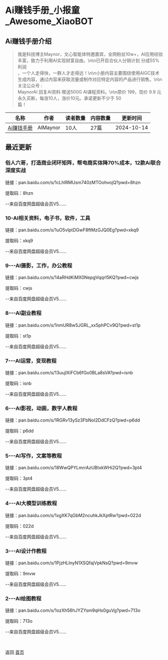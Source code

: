 # Ai赚钱手册_小报童_Awesome_XiaoBOT

## Ai赚钱手册介绍
> 我是科技博主Maynor，文心智能体特邀嘉宾，全网粉丝10w+，AI应用经验丰富，致力于利用AI实现财富自由。\n\n已开启合伙人分销计划 分成55%利润  
，一个人走得快，一群人才走得远！\n\n小册内容主要围绕使用AIGC技术生成内容，通过内容来获取流量或制作对应特定内容的产品进行销售。\n\n关注公众号 :  
MaynorAI 回复AI资料 赠送500G AI课程资料。\n\n原价 199，现价 9.9 元永久买断，每涨10人，涨价10元。承诺更新不少于 50  
篇！  
  


|名称|作者|读者数量|内容数量|更新时间|
|---|---|---|---|---|
|[Ai赚钱手册](https://xiaobot.net/p/maynorai1?refer=9c3f1c95-a052-465a-9902-f6d75080262a)|AIMaynor|10人|27篇|2024-10-14|

## 最近更新
### 俗人六哥，打造商业闭环矩阵，帮电商实体降70%成本，12款Ai联合深度实战

链接：pan.baidu.com/s/1cLhlRMUsm740zMTOohvojQ?pwd=8hzn

提取码：8hzn

\--来自百度网盘超级会员V5......

### 10-AI相关资料，电子书，软件，工具

链接：pan.baidu.com/s/1uO5vIptDGwF8ftMzGJQ0Eg?pwd=xkq9

提取码：xkq9

\--来自百度网盘超级会员V5......

### 9---AI摄影，工作，办公教程

链接：pan.baidu.com/s/14aRHdKiMX0NepgVqqrI5KQ?pwd=cwjs

提取码：cwjs

\--来自百度网盘超级会员V5......

### 8---AI副业教程

链接：pan.baidu.com/s/1nmUR8w5JGRL_xx5phPCv9Q?pwd=st1p

提取码：st1p

\--来自百度网盘超级会员V5......

### 7---AI运营，变现教程

链接：pan.baidu.com/s/13uujlXiFCb6fGo0BLa8sVA?pwd=isnb

提取码：isnb

\--来自百度网盘超级会员V5......

### 6---AI影视，动画，数字人教程

链接：pan.baidu.com/s/1RGRv13ySz3FbNoI2DdCFzQ?pwd=p6dd

提取码：p6dd

\--来自百度网盘超级会员V5......

### 5---AI写作，文案等教程

链接：pan.baidu.com/s/18WwQPYLmrrAzUBtxkWHi2Q?pwd=3pt4

提取码：3pt4

\--来自百度网盘超级会员V5......

### 4---AI大模型训练教程

链接：pan.baidu.com/s/1xgXK7qGbM2ncuhkJkXptRw?pwd=022d

提取码：022d

\--来自百度网盘超级会员V5......

### 3---AI设计作教程

链接：pan.baidu.com/s/1PjzHLInyN1XSQfajVpkNsQ?pwd=9mvw

提取码：9mvw

\--来自百度网盘超级会员V5......

### 2---AI绘图教程

链接：pan.baidu.com/s/1ozXh56hJYZYsm9qHx0guVg?pwd=713o

提取码：713o

\--来自百度网盘超级会员V5......


<a href="https://github.com/Reno9527/awesome-xiaobot" style="color: white; text-decoration: none;">awesome-xiaobot</a>

返回 [首页](../README.md)
